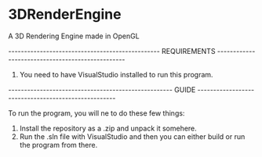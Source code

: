 # 3DRenderEngine
A 3D Rendering Engine made in OpenGL

------------------------------------------------ REQUIREMENTS -------------------------------------------------
1. You need to have VisualStudio installed to run this program.

---------------------------------------------------- GUIDE ----------------------------------------------------

To run the program, you will ne to do these few things:
1. Install the repository as a .zip and unpack it somehere.
2. Run the .sln file with VisualStudio and then you can either build or run the program from there.
